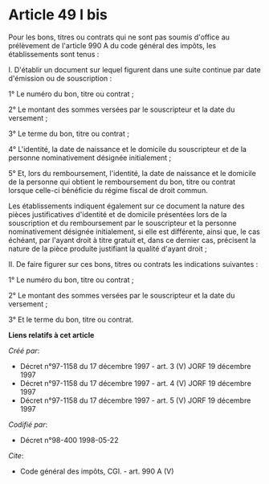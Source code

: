 # Article 49 I bis

Pour les bons, titres ou contrats qui ne sont pas soumis d'office au prélèvement de l'article 990 A du code général des
impôts, les établissements sont tenus : 

I. D'établir un document sur lequel figurent dans une suite continue par date d'émission ou de souscription : 

1° Le numéro du bon, titre ou contrat ; 

2° Le montant des sommes versées par le souscripteur et la date du versement ; 

3° Le terme du bon, titre ou contrat ; 

4° L'identité, la date de naissance et le domicile du souscripteur et de la personne nominativement désignée initialement ; 

5° Et, lors du remboursement, l'identité, la date de naissance et le domicile de la personne qui obtient le remboursement du
bon, titre ou contrat lorsque celle-ci bénéficie du régime fiscal de droit commun. 

Les établissements indiquent également sur ce document la nature des pièces justificatives d'identité et de domicile
présentées lors de la souscription et du remboursement par le souscripteur et la personne nominativement désignée
initialement, si elle est différente, ainsi que, le cas échéant, par l'ayant droit à titre gratuit et, dans ce dernier cas,
précisent la nature de la pièce produite justifiant la qualité d'ayant droit ; 

II. De faire figurer sur ces bons, titres ou contrats les indications suivantes : 

1° Le numéro du bon, titre ou contrat ; 

2° Le montant des sommes versées par le souscripteur et la date du versement ; 

3° Et le terme du bon, titre ou contrat.

**Liens relatifs à cet article**

_Créé par_:

  - Décret n°97-1158 du 17 décembre 1997 - art. 3 (V) JORF 19 décembre 1997
  - Décret n°97-1158 du 17 décembre 1997 - art. 4 (V) JORF 19 décembre 1997
  - Décret n°97-1158 du 17 décembre 1997 - art. 5 (V) JORF 19 décembre 1997

_Codifié par_:

  - Décret n°98-400 1998-05-22

_Cite_:

  - Code général des impôts, CGI. - art. 990 A (V)
